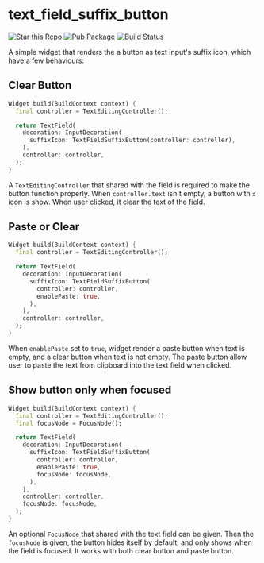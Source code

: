# text_field_suffix_button
[![Star this Repo](https://img.shields.io/github/stars/timnew/text_field_suffix_button.svg?style=flat-square)](https://github.com/timnew/text_field_suffix_button)
[![Pub Package](https://img.shields.io/pub/v/text_field_suffix_button.svg?style=flat-square)](https://pub.dev/packages/text_field_suffix_button)
[![Build Status](https://img.shields.io/github/workflow/status/timnew/text_field_suffix_button/Run-Test)](https://github.com/timnew/text_field_suffix_button/actions?query=workflow%3ARun-Test)

A simple widget that renders the a button as text input's suffix icon, which have a few behaviours:

## Clear Button

```dart
Widget build(BuildContext context) {
  final controller = TextEditingController();

  return TextField(
    decoration: InputDecoration(
      suffixIcon: TextFieldSuffixButton(controller: controller),
    ),
    controller: controller,
  );
}
```

A `TextEditingController` that shared with the field is required to make the button function properly.
When `controller.text` isn't empty, a button with `x` icon is show. When user clicked, it clear the text of the field.

## Paste or Clear

```dart
Widget build(BuildContext context) {
  final controller = TextEditingController();

  return TextField(
    decoration: InputDecoration(
      suffixIcon: TextFieldSuffixButton(
        controller: controller,
        enablePaste: true,
      ),
    ),
    controller: controller,
  );
}
```

When `enablePaste` set to `true`, widget render a paste button when text is empty, and a clear button when text is not empty.
The paste button allow user to paste the text from clipboard into the text field when clicked.

## Show button only when focused

```dart
Widget build(BuildContext context) {
  final controller = TextEditingController();
  final focusNode = FocusNode();

  return TextField(
    decoration: InputDecoration(
      suffixIcon: TextFieldSuffixButton(
        controller: controller,
        enablePaste: true,
        focusNode: focusNode,
      ),
    ),
    controller: controller,
    focusNode: focusNode,
  );
}
```

An optional `FocusNode` that shared with the text field can be given. Then the `focusNode` is given, the button hides itself by default, and only shows when the field is focused. It works with both clear button and paste button.
